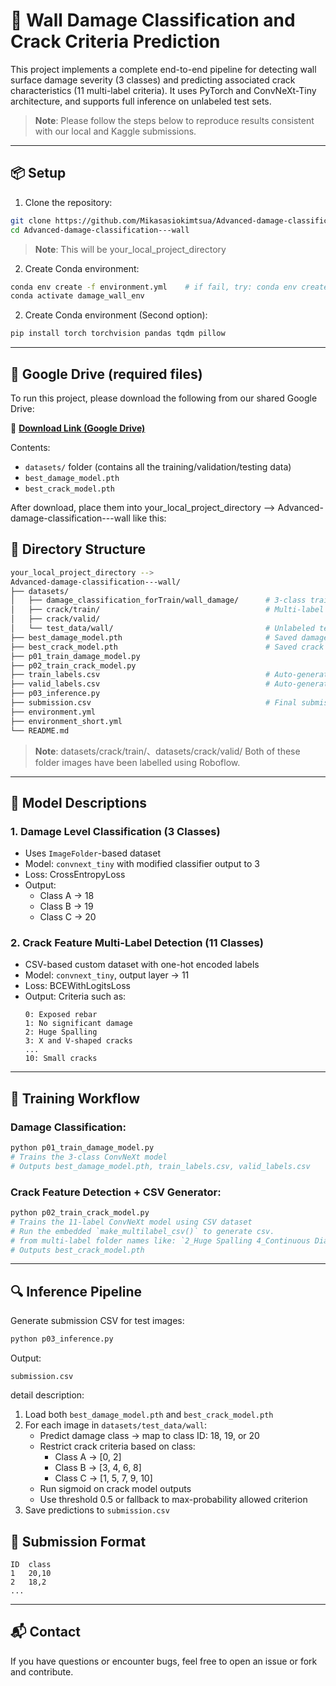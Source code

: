 # 🧱 Wall Damage Classification and Crack Criteria Prediction

This project implements a complete end-to-end pipeline for detecting wall surface damage severity (3 classes) and predicting associated crack characteristics (11 multi-label criteria). It uses PyTorch and ConvNeXt-Tiny architecture, and supports full inference on unlabeled test sets.

> **Note**: Please follow the steps below to reproduce results consistent with our local and Kaggle submissions.

---

## 📦 Setup
1. Clone the repository:
```bash
git clone https://github.com/Mikasasiokimtsua/Advanced-damage-classification---wall.git
cd Advanced-damage-classification---wall
```
> **Note**: This will be your_local_project_directory

2. Create Conda environment:
```bash
conda env create -f environment.yml    # if fail, try: conda env create -f environment_short.yml
conda activate damage_wall_env
```

2. Create Conda environment (Second option):
```bash
pip install torch torchvision pandas tqdm pillow
```

---

## 🔗 Google Drive (required files)
To run this project, please download the following from our shared Google Drive:

🔗 **[Download Link (Google Drive)](https://drive.google.com/drive/u/0/folders/1kf4Wppz6pU7q30t0VLqGTjMaAz3A3gd9)**

Contents:
- `datasets/` folder (contains all the training/validation/testing data)
- `best_damage_model.pth`
- `best_crack_model.pth`

After download, place them into your_local_project_directory --> Advanced-damage-classification---wall like this:
## 📁 Directory Structure
```bash
your_local_project_directory -->
Advanced-damage-classification---wall/
├── datasets/
│   ├── damage_classification_forTrain/wall_damage/      # 3-class training images (ImageFolder)
│   ├── crack/train/                                     # Multi-label crack image folders
│   ├── crack/valid/
│   └── test_data/wall/                                  # Unlabeled test images
├── best_damage_model.pth                                # Saved damage classification model
├── best_crack_model.pth                                 # Saved crack multi-label model
├── p01_train_damage_model.py
├── p02_train_crack_model.py
├── train_labels.csv                                     # Auto-generated from crack/train
├── valid_labels.csv                                     # Auto-generated from crack/valid
├── p03_inference.py
├── submission.csv                                       # Final submission (ID, class, criteria)
├── environment.yml
├── environment_short.yml
└── README.md
```

> **Note**: datasets/crack/train/、datasets/crack/valid/  Both of these folder images have been labelled using Roboflow.

---

## 🧠 Model Descriptions

### 1. Damage Level Classification (3 Classes)

- Uses `ImageFolder`-based dataset
- Model: `convnext_tiny` with modified classifier output to 3
- Loss: CrossEntropyLoss
- Output:
  - Class A → 18
  - Class B → 19
  - Class C → 20

### 2. Crack Feature Multi-Label Detection (11 Classes)

- CSV-based custom dataset with one-hot encoded labels
- Model: `convnext_tiny`, output layer → 11
- Loss: BCEWithLogitsLoss
- Output: Criteria such as:
  ```
  0: Exposed rebar
  1: No significant damage
  2: Huge Spalling
  3: X and V-shaped cracks
  ...
  10: Small cracks
  ```


---

## 🚀 Training Workflow

### Damage Classification:
```bash
python p01_train_damage_model.py
# Trains the 3-class ConvNeXt model
# Outputs best_damage_model.pth, train_labels.csv, valid_labels.csv
```

### Crack Feature Detection + CSV Generator:
```bash
python p02_train_crack_model.py
# Trains the 11-label ConvNeXt model using CSV dataset
# Run the embedded `make_multilabel_csv()` to generate csv.
# from multi-label folder names like: `2_Huge Spalling 4_Continuous Diagonal cracks`
# Outputs best_crack_model.pth
```

---

## 🔍 Inference Pipeline

Generate submission CSV for test images:
```bash
python p03_inference.py
```
Output:
```
submission.csv
```

detail description:
1. Load both `best_damage_model.pth` and `best_crack_model.pth`
2. For each image in `datasets/test_data/wall`:
   - Predict damage class → map to class ID: 18, 19, or 20
   - Restrict crack criteria based on class:
     - Class A → [0, 2]
     - Class B → [3, 4, 6, 8]
     - Class C → [1, 5, 7, 9, 10]
   - Run sigmoid on crack model outputs
   - Use threshold 0.5 or fallback to max-probability allowed criterion
3. Save predictions to `submission.csv`

## 📑 Submission Format
```
ID	class
1	20,10
2	18,2
...
```
---



## 📬 Contact

If you have questions or encounter bugs, feel free to open an issue or fork and contribute.
